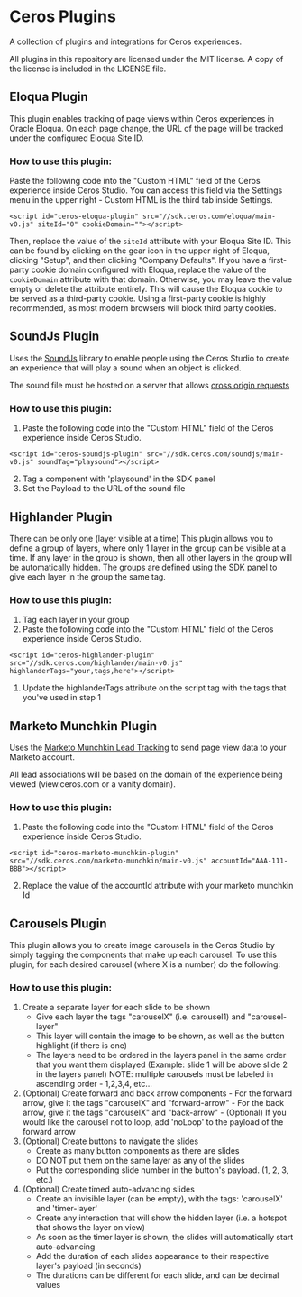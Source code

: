# Ceros Plugins
A collection of plugins and integrations for Ceros experiences.

All plugins in this repository are licensed under the MIT license. A copy of the license is included in the LICENSE file.

## Eloqua Plugin

This plugin enables tracking of page views within Ceros experiences in Oracle Eloqua. On each page change, the URL of the page
will be tracked under the configured Eloqua Site ID.

### How to use this plugin:

Paste the following code into the "Custom HTML" field of the Ceros experience inside Ceros Studio. You can
access this field via the Settings menu in the upper right - Custom HTML is the third tab inside Settings.

```
<script id="ceros-eloqua-plugin" src="//sdk.ceros.com/eloqua/main-v0.js" siteId="0" cookieDomain=""></script>
```

Then, replace the value of the `siteId` attribute with your Eloqua Site ID. This can be found by clicking on the gear
icon in the upper right of Eloqua, clicking "Setup", and then clicking "Company Defaults". If you have a first-party
cookie domain configured with Eloqua, replace the value of the `cookieDomain` attribute with that domain. Otherwise,
you may leave the value empty or delete the attribute entirely. This will cause the Eloqua cookie to be served as a
third-party cookie. Using a first-party cookie is highly recommended, as most modern browsers will block third party
cookies.

## SoundJs Plugin

Uses the [SoundJs](http://www.createjs.com/soundjs) library to enable people using the Ceros Studio to create an experience that will play a sound when
an object is clicked.

The sound file must be hosted on a server that allows [cross origin requests](https://en.wikipedia.org/wiki/Cross-origin_resource_sharing)

### How to use this plugin:

1. Paste the following code into the "Custom HTML" field of the Ceros experience inside Ceros Studio.
```
<script id="ceros-soundjs-plugin" src="//sdk.ceros.com/soundjs/main-v0.js" soundTag="playsound"></script>
```
2. Tag a component with 'playsound' in the SDK panel
3. Set the Payload to the URL of the sound file

## Highlander Plugin

There can be only one (layer visible at a time)
This plugin allows you to define a group of layers, where only 1 layer in the group can be visible at a time.
If any layer in the group is shown, then all other layers in the group will be automatically hidden.
The groups are defined using the SDK panel to give each layer in the group the same tag.

### How to use this plugin:

1. Tag each layer in your group
1. Paste the following code into the "Custom HTML" field of the Ceros experience inside Ceros Studio.
```
<script id="ceros-highlander-plugin" src="//sdk.ceros.com/highlander/main-v0.js" highlanderTags="your,tags,here"></script>
```
1. Update the highlanderTags attribute on the script tag with the tags that you've used in step 1


## Marketo Munchkin Plugin

Uses the [Marketo Munchkin Lead Tracking](http://developers.marketo.com/documentation/websites/lead-tracking-munchkin-js/) to send page view data to your Marketo account.

All lead associations will be based on the domain of the experience being viewed (view.ceros.com or a vanity domain).

### How to use this plugin:

1. Paste the following code into the "Custom HTML" field of the Ceros experience inside Ceros Studio.
```
<script id="ceros-marketo-munchkin-plugin" src="//sdk.ceros.com/marketo-munchkin/main-v0.js" accountId="AAA-111-BBB"></script>
```
2. Replace the value of the accountId attribute with your marketo munchkin Id


## Carousels Plugin

This plugin allows you to create image carousels in the Ceros Studio by
simply tagging the components that make up each carousel. To use this plugin,
for each desired carousel (where X is a number) do the following:

### How to use this plugin:

1.  Create a separate layer for each slide to be shown
    - Give each layer the tags "carouselX" (i.e. carousel1) and "carousel-layer"
    - This layer will contain the image to be shown, as well as the button highlight (if there is one)
    - The layers need to be ordered in the layers panel in the same order that you want them displayed
      (Example: slide 1 will be above slide 2 in the layers panel)
       NOTE: multiple carousels must be labeled in ascending order - 1,2,3,4, etc...
 2.  (Optional) Create forward and back arrow components
    - For the forward arrow, give it the tags "carouselX" and "forward-arrow"
    - For the back arrow, give it the tags "carouselX" and "back-arrow"
    - (Optional) If you would like the carousel not to loop, add 'noLoop'
      to the payload of the forward arrow
 3. (Optional) Create buttons to navigate the slides
    - Create as many button components as there are slides
    - DO NOT put them on the same layer as any of the slides
    - Put the corresponding slide number in the button's payload. (1, 2, 3, etc.)
 4. (Optional) Create timed auto-advancing slides
    - Create an invisible layer (can be empty), with the tags: 'carouselX' and 'timer-layer'
    - Create any interaction that will show the hidden layer (i.e. a hotspot that shows the layer on view)
    - As soon as the timer layer is shown, the slides will automatically start auto-advancing
    - Add the duration of each slides appearance to their respective layer's payload (in seconds)
    - The durations can be different for each slide, and can be decimal values
